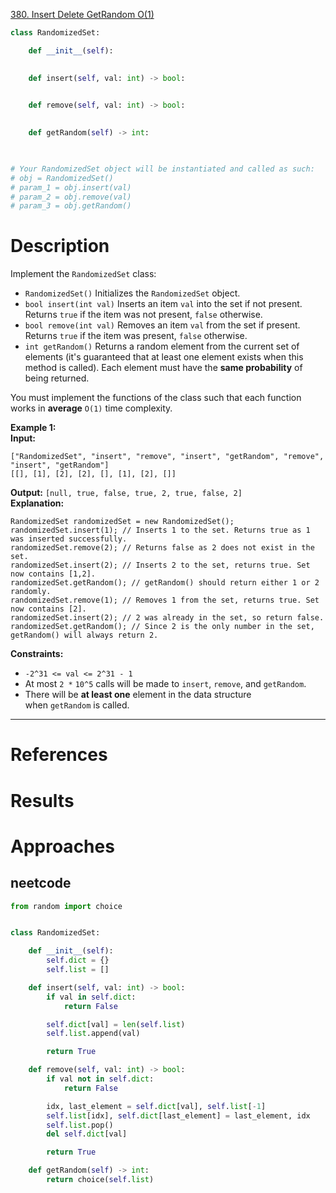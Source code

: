[380. Insert Delete GetRandom O(1)](https://leetcode.com/problems/insert-delete-getrandom-o1/)

```python
class RandomizedSet:

    def __init__(self):
        

    def insert(self, val: int) -> bool:
        

    def remove(self, val: int) -> bool:
        

    def getRandom(self) -> int:
        


# Your RandomizedSet object will be instantiated and called as such:
# obj = RandomizedSet()
# param_1 = obj.insert(val)
# param_2 = obj.remove(val)
# param_3 = obj.getRandom()
```

# Description

Implement the `RandomizedSet` class:

- `RandomizedSet()` Initializes the `RandomizedSet` object.
- `bool insert(int val)` Inserts an item `val` into the set if not present. Returns `true` if the item was not present, `false` otherwise.
- `bool remove(int val)` Removes an item `val` from the set if present. Returns `true` if the item was present, `false` otherwise.
- `int getRandom()` Returns a random element from the current set of elements (it's guaranteed that at least one element exists when this method is called). Each element must have the **same probability** of being returned.

You must implement the functions of the class such that each function works in **average** `O(1)` time complexity.

**Example 1:**  
**Input:**  
```
["RandomizedSet", "insert", "remove", "insert", "getRandom", "remove", "insert", "getRandom"]
[[], [1], [2], [2], [], [1], [2], []]
```
**Output:** `[null, true, false, true, 2, true, false, 2]`  
**Explanation:**  
```
RandomizedSet randomizedSet = new RandomizedSet();
randomizedSet.insert(1); // Inserts 1 to the set. Returns true as 1 was inserted successfully.
randomizedSet.remove(2); // Returns false as 2 does not exist in the set.
randomizedSet.insert(2); // Inserts 2 to the set, returns true. Set now contains [1,2].
randomizedSet.getRandom(); // getRandom() should return either 1 or 2 randomly.
randomizedSet.remove(1); // Removes 1 from the set, returns true. Set now contains [2].
randomizedSet.insert(2); // 2 was already in the set, so return false.
randomizedSet.getRandom(); // Since 2 is the only number in the set, getRandom() will always return 2.
```

**Constraints:**
- `-2^31 <= val <= 2^31 - 1`
- At most `2 *` `10^5` calls will be made to `insert`, `remove`, and `getRandom`.
- There will be **at least one** element in the data structure when `getRandom` is called.

---


# References



# Results



# Approaches



## neetcode

```python
from random import choice


class RandomizedSet:

    def __init__(self):
        self.dict = {}
        self.list = []

    def insert(self, val: int) -> bool:
        if val in self.dict:
            return False

        self.dict[val] = len(self.list)
        self.list.append(val)

        return True

    def remove(self, val: int) -> bool:
        if val not in self.dict:
            return False

        idx, last_element = self.dict[val], self.list[-1]
        self.list[idx], self.dict[last_element] = last_element, idx
        self.list.pop()
        del self.dict[val]

        return True

    def getRandom(self) -> int:
        return choice(self.list)

```
